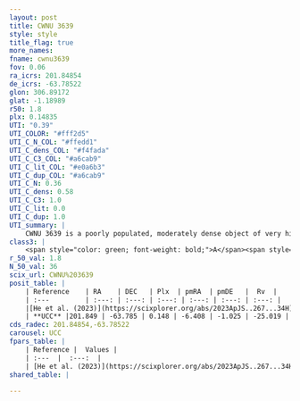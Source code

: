 ```yaml
---
layout: post
title: CWNU 3639
style: style
title_flag: true
more_names: 
fname: cwnu3639
fov: 0.06
ra_icrs: 201.84854
de_icrs: -63.78522
glon: 306.89172
glat: -1.18989
r50: 1.8
plx: 0.14835
UTI: "0.39"
UTI_COLOR: "#fff2d5"
UTI_C_N_COL: "#ffedd1"
UTI_C_dens_COL: "#f4fada"
UTI_C_C3_COL: "#a6cab9"
UTI_C_lit_COL: "#e0a6b3"
UTI_C_dup_COL: "#a6cab9"
UTI_C_N: 0.36
UTI_C_dens: 0.58
UTI_C_C3: 1.0
UTI_C_lit: 0.0
UTI_C_dup: 1.0
UTI_summary: |
    CWNU 3639 is a poorly populated, moderately dense object of very high C3 quality. It was recently reported in the literature.
class3: |
    <span style="color: green; font-weight: bold;">A</span><span style="color: green; font-weight: bold;">A</span>
r_50_val: 1.8
N_50_val: 36
scix_url: CWNU%203639
posit_table: |
    | Reference    | RA    | DEC   | Plx  | pmRA  | pmDE   |  Rv  |
    | :---         | :---: | :---: | :---: | :---: | :---: | :---: |
    |[He et al. (2023)](https://scixplorer.org/abs/2023ApJS..267...34H) | 201.863 | -63.788 | 0.139 | -6.404 | -1.011 | -21.87 |
    | **UCC** |201.849 | -63.785 | 0.148 | -6.408 | -1.025 | -25.019 | 
cds_radec: 201.84854,-63.78522
carousel: UCC
fpars_table: |
    | Reference |  Values |
    | :---  |  :---:  |
    | [He et al. (2023)](https://scixplorer.org/abs/2023ApJS..267...34H) | `A0=1.7, m-M=13.4, logA=8.9` |
shared_table: |
    
---
```

